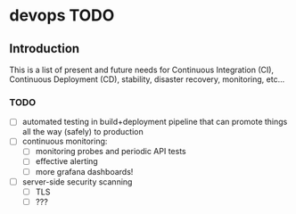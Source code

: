 # devops TODO

## Introduction

This is a list of present and future needs for Continuous Integration (CI), Continuous Deployment (CD), stability, disaster recovery, monitoring, etc...

### TODO

- [ ] automated testing in build+deployment pipeline that can promote things all the way (safely) to production
- [ ] continuous monitoring:
  - [ ] monitoring probes and periodic API tests
  - [ ] effective alerting
  - [ ] more grafana dashboards!
- [ ] server-side security scanning
  - [ ] TLS
  - [ ] ???
